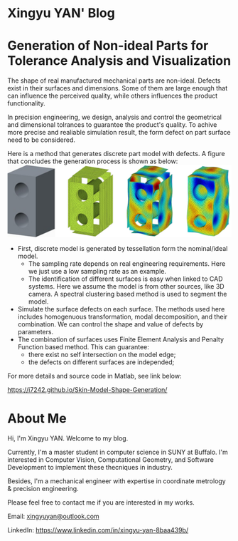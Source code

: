 # Xingyu YAN' Blog










# Generation of Non-ideal Parts for Tolerance Analysis and Visualization

The shape of real manufactured mechanical parts are non-ideal. Defects exist in their surfaces and dimensions. Some of them are large enough that can influence the perceived quality, while others influences the product functionality.

In precision engineering, we design, analysis and control the geometrical and dimensional tolrances to guarantee the product's quality. To achive more precise and realiable simulation result, the form defect on part surface need to be considered.

Here is a method that generates discrete part model with defects. A figure that concludes the generation process is shown as below:
![SMSGen](\resources\SMSGen.png)

* First, discrete model is generated by tessellation form the nominal/ideal model.
    * The sampling rate depends on real engineering requirements. Here we just use a low sampling rate as an example.
    * The identification of different surfaces is easy when linked to CAD systems. Here we assume the model is from other sources, like 3D camera. A spectral clustering based method is used to segment the model.
* Simulate the surface defects on each surface. The methods used here includes homogenuous transformation, modal decomposition, and their combination. We can control the shape and value of defects by parameters.
* The combination of surfaces uses Finite Element Analysis and Penalty Function based method. This can guarantee:
    * there exist no self intersection on the model edge;
    * the defects on different surfaces are independed;
 
 For more details and source code in Matlab, see link below:

 <https://i7242.github.io/Skin-Model-Shape-Generation/>






# About Me

Hi, I'm Xingyu YAN. Welcome to my blog.

Currently, I'm a master student in computer science in SUNY at Buffalo. I'm interested in Computer Vision, Computational Geometry, and Software Development to implement these thecniques in industry.

Besides, I'm a mechanical engineer with expertise in coordinate metrology & precision engineering.

Please feel free to contact me if you are interested in my works.

Email: <xingyuyan@outlook.com>

LinkedIn: <https://www.linkedin.com/in/xingyu-yan-8baa439b/> 